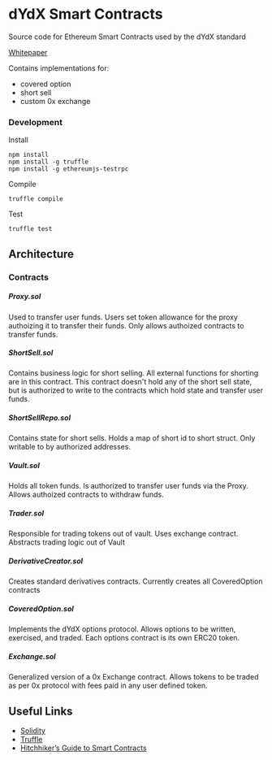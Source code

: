 # dYdX Smart Contracts

Source code for Ethereum Smart Contracts used by the dYdX standard

[Whitepaper](https://whitepaper.dydx.exchange)

Contains implementations for:

- covered option
- short sell
- custom 0x exchange

### Development

Install

```
npm install
npm install -g truffle
npm install -g ethereumjs-testrpc
```

Compile

```
truffle compile
```

Test
```
truffle test
```

## Architecture

### Contracts

##### Proxy.sol

Used to transfer user funds. Users set token allowance for the proxy authoizing it to transfer their funds. Only allows authoized contracts to transfer funds.

##### ShortSell.sol

Contains business logic for short selling. All external functions for shorting are in this contract. This contract doesn't hold any of the short sell state, but is authorized to write to the contracts which hold state and transfer user funds.

##### ShortSellRepo.sol

Contains state for short sells. Holds a map of short id to short struct. Only writable to by authorized addresses.

##### Vault.sol

Holds all token funds. Is authorized to transfer user funds via the Proxy. Allows authoized contracts to withdraw funds.

##### Trader.sol

Responsible for trading tokens out of vault. Uses exchange contract. Abstracts trading logic out of Vault

##### DerivativeCreator.sol

Creates standard derivatives contracts. Currently creates all CoveredOption contracts

##### CoveredOption.sol

Implements the dYdX options protocol. Allows options to be written, exercised, and traded. Each options contract is its own ERC20 token.

##### Exchange.sol

Generalized version of a 0x Exchange contract. Allows tokens to be traded as per 0x protocol with fees paid in any user defined token.

## Useful Links

- [Solidity](http://solidity.readthedocs.io/en/develop/)
- [Truffle](http://truffleframework.com/docs/)
- [Hitchhiker’s Guide to Smart Contracts](https://blog.zeppelin.solutions/the-hitchhikers-guide-to-smart-contracts-in-ethereum-848f08001f05)
